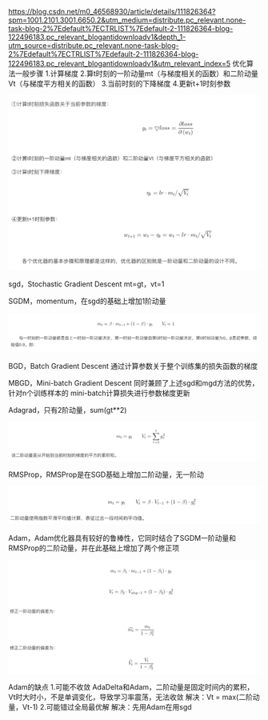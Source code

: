 https://blog.csdn.net/m0_46568930/article/details/111826364?spm=1001.2101.3001.6650.2&utm_medium=distribute.pc_relevant.none-task-blog-2%7Edefault%7ECTRLIST%7Edefault-2-111826364-blog-122496183.pc_relevant_blogantidownloadv1&depth_1-utm_source=distribute.pc_relevant.none-task-blog-2%7Edefault%7ECTRLIST%7Edefault-2-111826364-blog-122496183.pc_relevant_blogantidownloadv1&utm_relevant_index=5
优化算法一般步骤
1.计算梯度
2.算t时刻的一阶动量mt（与梯度相关的函数）和二阶动量Vt（与梯度平方相关的函数）
3.当前时刻的下降梯度
4.更新t+1时刻参数
<div align="center"><img src="./png/一般优化器步骤.png"></div>

sgd，Stochastic Gradient Descent
mt=gt，vt=1

SGDM，momentum，在sgd的基础上增加1阶动量
<div align="center"><img src="./png/sgdm.png"></div>

BGD，Batch Gradient Descent
通过计算参数关于整个训练集的损失函数的梯度


MBGD，Mini-batch Gradient Descent
同时兼顾了上述sgd和mgd方法的优势，针对n个训练样本的 mini-batch计算损失进行参数梯度更新

Adagrad，只有2阶动量，sum(gt**2)
<div align="center"><img src="./png/Adagrad.png"></div>

RMSProp，RMSProp是在SGD基础上增加二阶动量，无一阶动
<div align="center"><img src="./png/RMSProp.png"></div>

Adam，Adam优化器具有较好的鲁棒性，它同时结合了SGDM一阶动量和RMSProp的二阶动量，并在此基础上增加了两个修正项
<div align="center"><img src="./png/Adam.png"></div>

Adam的缺点
1.可能不收敛
AdaDelta和Adam，二阶动量是固定时间内的累积，Vt时大时小，不是单调变化，导致学习率震荡，无法收敛
解决：Vt = max(二阶动量，Vt-1)
2.可能错过全局最优解
解决：先用Adam在用sgd